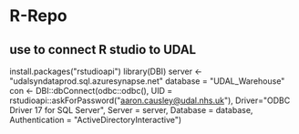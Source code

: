 # R-Repo

## use to connect R studio to UDAL

install.packages("rstudioapi")
library(DBI)
server <- "udalsyndataprod.sql.azuresynapse.net"
database = "UDAL_Warehouse"
con <- DBI::dbConnect(odbc::odbc(),
                      UID = rstudioapi::askForPassword("aaron.causley@udal.nhs.uk"),
                      Driver="ODBC Driver 17 for SQL Server",
                      Server = server, Database = database,
                      Authentication = "ActiveDirectoryInteractive") 
